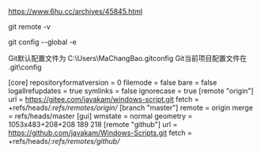 https://www.6hu.cc/archives/45845.html

git remote -v

git config --global -e

Git默认配置文件为 C:\Users\MaChangBao\.gitconfig
Git当前项目配置文件在 .git\config

[core]
	repositoryformatversion = 0
	filemode = false
	bare = false
	logallrefupdates = true
	symlinks = false
	ignorecase = true
[remote "origin"]
	url = https://gitee.com/javakam/windows-script.git
	fetch = +refs/heads/*:refs/remotes/origin/*
[branch "master"]
	remote = origin
	merge = refs/heads/master
[gui]
	wmstate = normal
	geometry = 1053x483+208+208 189 218
[remote "github"]
	url = https://github.com/javakam/Windows-Scripts.git
	fetch = +refs/heads/*:refs/remotes/github/*